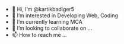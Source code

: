 - 👋 Hi, I’m @kartikbadiger5
- 👀 I’m interested in Developing Web, Coding
- 🌱 I’m currently learning  MCA
- 💞️ I’m looking to collaborate on ...
- 📫 How to reach me ...


<!---
kartikbadiger5/kartikbadiger5 is a ✨ special ✨ repository because its `README.md` (this file) appears on your GitHub profile.
You can click the Preview link to take a look at your changes.
--->
